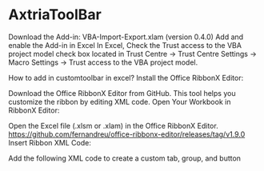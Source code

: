 # AxtriaToolBar

Download the Add-in: VBA-Import-Export.xlam (version 0.4.0)
Add and enable the Add-in in Excel
In Excel, Check the Trust access to the VBA project model check box located in Trust Centre -> Trust Centre Settings -> Macro Settings -> Trust access to the VBA project model.


How to add in customtoolbar in excel?
Install the Office RibbonX Editor:

Download the Office RibbonX Editor from GitHub.
This tool helps you customize the ribbon by editing XML code.
Open Your Workbook in RibbonX Editor:

Open the Excel file (.xlsm or .xlam) in the Office RibbonX Editor.
https://github.com/fernandreu/office-ribbonx-editor/releases/tag/v1.9.0
Insert Ribbon XML Code:

Add the following XML code to create a custom tab, group, and button
